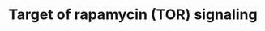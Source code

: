 ---
annotations:
- type: Pathway Ontology
  value: adenosine monophosphate-activated protein kinase (AMPK) signaling pathway
- type: Pathway Ontology
  value: insulin signaling pathway
- type: Pathway Ontology
  value: mTOR signaling pathway
authors:
- Mkutmon
- Mick Eikelhof
- L Dupuis
- Eweitz
description: 'TOR signaling is responsible for a cellular reaction towards nutrient
  and energy availability and hypoxia/stress. The mammalian Target Of Rapamycin (mTOR),
  a serine/threonine kinase, is the central regulator that consists in two different
  complexes: a rapamycin-sensitive complex (mTORC1) consisting of mTOR, Raptor and
  GbetaL that regulates mRNA translation, ribosome biogenesis and autophagy and a
  second rapamycin-insensitive complex (mTORC2) consisting of mTOR, Rictor GbetaL,
  Sin1 and Protor 1/2 that regulates survival and a cytoskeletal response. TOR signaling
  is highly integrated in other signaling pathways that respond to external conditions,
  such as the insulin-signaling cascade and AMPK signaling.'
last-edited: 2021-05-14
organisms:
- Bos taurus
redirect_from:
- /index.php/Pathway:WP3256
- /instance/WP3256
schema-jsonld:
- '@context': https://schema.org/
  '@id': https://wikipathways.github.io/pathways/WP3256.html
  '@type': Dataset
  creator:
    '@type': Organization
    name: WikiPathways
  description: 'TOR signaling is responsible for a cellular reaction towards nutrient
    and energy availability and hypoxia/stress. The mammalian Target Of Rapamycin
    (mTOR), a serine/threonine kinase, is the central regulator that consists in two
    different complexes: a rapamycin-sensitive complex (mTORC1) consisting of mTOR,
    Raptor and GbetaL that regulates mRNA translation, ribosome biogenesis and autophagy
    and a second rapamycin-insensitive complex (mTORC2) consisting of mTOR, Rictor
    GbetaL, Sin1 and Protor 1/2 that regulates survival and a cytoskeletal response.
    TOR signaling is highly integrated in other signaling pathways that respond to
    external conditions, such as the insulin-signaling cascade and AMPK signaling.'
  keywords:
  - RHEB
  - AKT1
  - ULK2
  - Rapamycin
  - DDIT4L
  - RRAGC
  - Cytoskeletal dynamics
  - MLST8
  - ULK1
  - PRR5
  - PRKAB2
  - PRKCA
  - RICTOR
  - Ribosome biogenesis
  - MAPKAP1
  - PRKAG2
  - TSC2
  - RPS6KB1
  - RAC1
  - PRKAG1
  - PRKAA1
  - DDIT4
  - PRKAG3
  - RPTOR
  - Actin Organization
  - Autophagy
  - PRKAA2
  - RRAGD
  - PRKAB1
  - MTOR
  - RRAGB
  - ULK3
  - AKT1S1
  - TSC1
  - EIF4EBP1
  - PRR5L
  - mRNA translation
  - CDC42
  - RRAGA
  - FKBP1A
  - Amino acids
  - Insulin signaling
  license: CC0
  name: Target of rapamycin (TOR) signaling
seo: CreativeWork
title: Target of rapamycin (TOR) signaling
wpid: WP3256
---